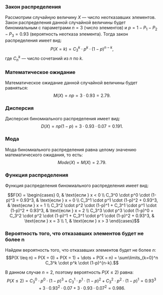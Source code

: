 

### Закон распределения

Рассмотрим случайную величину $X$ — число неотказавших элементов. Закон распределения данной случайной величины будет биномиальным с параметрами $n = 3$ (число элементов) и $p = 1 - P_1 - P_2 - P_3 = 0.93$ (вероятность неотказа элемента). Тогда закон распределения имеет вид:
$$P(X = k) = C_3^k \cdot p^k \cdot (1-p)^{n-k},$$
где $C_n^k$ — число сочетаний из $n$ по $k$.

### Математическое ожидание

Математическое ожидание данной случайной величины будет равняться:
$$M(X) = np = 3 \cdot 0.93 = 2.79.$$

### Дисперсия 

Дисперсия биномиального распределения имеет вид:
$$D(X) = np(1-p) = 3 \cdot 0.93 \cdot 0.07 = 0.191.$$

### Мода

Мода биномиального распределения равна целому значению математического ожидания, то есть:
$$Mode(X) = M(X) = 2.79.$$

### Функция распределения

Функция распределения биномиального распределения имеет вид:

$$F(X) = 
\begin{cases}
0, & \text{если } x < 0 \\
C_3^0 \cdot p^0 \cdot (1-p)^3 = 0.93^3, & \text{если } x = 0 \\
C_3^1 \cdot p^1 \cdot (1-p)^2 + 0.93^3, & \text{если } x = 1 \\
C_3^2 \cdot p^2 \cdot (1-p)^1 + C_3^1 \cdot p^1 \cdot (1-p)^2 + 0.93^3, & \text{если } x = 2 \\
C_3^3 \cdot p^3 \cdot (1-p)^0 + C_3^2 \cdot p^2 \cdot (1-p)^1 + C_3^1 \cdot p^1 \cdot (1-p)^2 + 0.93^3, & \text{если } x = 3 \\
1, & \text{если } x > 3
\end{cases}$$

### Вероятность того, что отказавших элементов будет не более n

Найдем вероятность того, что отказавших элементов будет не более $n$:
$$P(X \leq n) = P(X = 0) + P(X = 1) + \dots + P(X = n) = \sum\limits_{k=0}^n C_3^k \cdot p^k \cdot (1-p)^{n-k}.$$

В данном случае $n = 2$, поэтому вероятность $P(X \leq 2)$ равна:
$$P(X \leq 2) = C_3^0 \cdot p^0 \cdot (1-p)^3 + C_3^1 \cdot p^1 \cdot (1-p)^2 + C_3^2 \cdot p^2 \cdot (1-p)^1 = 0.93^3 + 3 \cdot 0.93^2 \cdot 0.07 + 3 \cdot 0.93 \cdot 0.07^2 = 0.986.$$